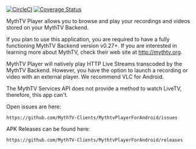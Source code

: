 [![CircleCI](https://circleci.com/gh/MythTV-Clients/MythtvPlayerForAndroid.svg?style=svg)](https://circleci.com/gh/MythTV-Clients/MythtvPlayerForAndroid) [![Coverage Status](https://coveralls.io/repos/MythTV-Clients/MythtvPlayerForAndroid/badge.svg?service=github)](https://coveralls.io/github/MythTV-Clients/MythtvPlayerForAndroid)

MythTV Player allows you to browse and play your recordings and videos
stored on your MythTV Backend.

If you plan to use this application, you are required to have a fully
functioning MythTV Backend version v0.27+.  If you are interested in
learning more about MythTV, check their web site at http://mythtv.org.

MythTV Player will natively play HTTP Live Streams transcoded by the
MythTV Backend.  However, you have the option to launch a recording
or video with an external player. We recommend VLC for Android.

The MythTV Services API does not provide a method to watch LiveTV,
therefore, this app can't.

Open issues are here:

    https://github.com/MythTV-Clients/MythtvPlayerForAndroid/issues

APK Releases can be found here:

    https://github.com/MythTV-Clients/MythtvPlayerForAndroid/releases

